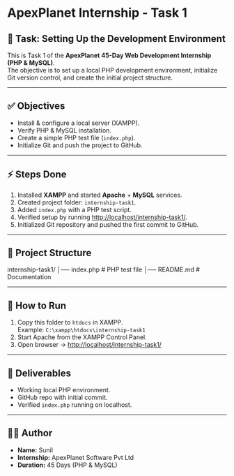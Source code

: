 # ApexPlanet Internship - Task 1

## 📌 Task: Setting Up the Development Environment

This is Task 1 of the **ApexPlanet 45-Day Web Development Internship (PHP & MySQL)**.  
The objective is to set up a local PHP development environment, initialize Git version control, and create the initial project structure.

---

## ✅ Objectives
- Install & configure a local server (XAMPP).
- Verify PHP & MySQL installation.
- Create a simple PHP test file (`index.php`).
- Initialize Git and push the project to GitHub.

---

## ⚡ Steps Done
1. Installed **XAMPP** and started **Apache** + **MySQL** services.  
2. Created project folder: `internship-task1`.  
3. Added `index.php` with a PHP test script.  
4. Verified setup by running [http://localhost/internship-task1/](http://localhost/internship-task1/).  
5. Initialized Git repository and pushed the first commit to GitHub.  

---

## 📂 Project Structure

internship-task1/
│── index.php # PHP test file
│── README.md # Documentation


---

## 🚀 How to Run
1. Copy this folder to `htdocs` in XAMPP.  
   Example: `C:\xampp\htdocs\internship-task1`  
2. Start Apache from the XAMPP Control Panel.  
3. Open browser → [http://localhost/internship-task1/](http://localhost/internship-task1/)  

---

## 📜 Deliverables
- Working local PHP environment.  
- GitHub repo with initial commit.  
- Verified `index.php` running on localhost.  

---

## 👨‍💻 Author
- **Name:** Sunil  
- **Internship:** ApexPlanet Software Pvt Ltd  
- **Duration:** 45 Days (PHP & MySQL)